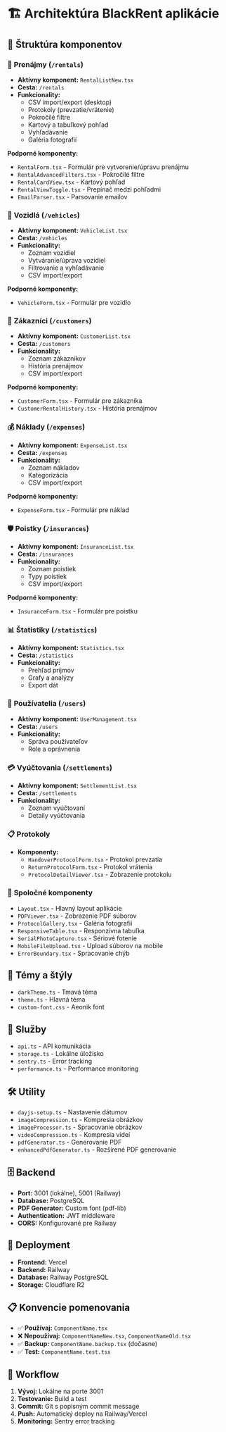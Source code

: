 # 🏗️ Architektúra BlackRent aplikácie

## 📁 Štruktúra komponentov

### 🚗 **Prenájmy** (`/rentals`)
- **Aktívny komponent:** `RentalListNew.tsx`
- **Cesta:** `/rentals`
- **Funkcionality:**
  - CSV import/export (desktop)
  - Protokoly (prevzatie/vrátenie)
  - Pokročilé filtre
  - Kartový a tabuľkový pohľad
  - Vyhľadávanie
  - Galéria fotografií

**Podporné komponenty:**
- `RentalForm.tsx` - Formulár pre vytvorenie/úpravu prenájmu
- `RentalAdvancedFilters.tsx` - Pokročilé filtre
- `RentalCardView.tsx` - Kartový pohľad
- `RentalViewToggle.tsx` - Prepínač medzi pohľadmi
- `EmailParser.tsx` - Parsovanie emailov

### 🚙 **Vozidlá** (`/vehicles`)
- **Aktívny komponent:** `VehicleList.tsx`
- **Cesta:** `/vehicles`
- **Funkcionality:**
  - Zoznam vozidiel
  - Vytváranie/úprava vozidiel
  - Filtrovanie a vyhľadávanie
  - CSV import/export

**Podporné komponenty:**
- `VehicleForm.tsx` - Formulár pre vozidlo

### 👥 **Zákazníci** (`/customers`)
- **Aktívny komponent:** `CustomerList.tsx`
- **Cesta:** `/customers`
- **Funkcionality:**
  - Zoznam zákazníkov
  - História prenájmov
  - CSV import/export

**Podporné komponenty:**
- `CustomerForm.tsx` - Formulár pre zákazníka
- `CustomerRentalHistory.tsx` - História prenájmov

### 💰 **Náklady** (`/expenses`)
- **Aktívny komponent:** `ExpenseList.tsx`
- **Cesta:** `/expenses`
- **Funkcionality:**
  - Zoznam nákladov
  - Kategorizácia
  - CSV import/export

**Podporné komponenty:**
- `ExpenseForm.tsx` - Formulár pre náklad

### 🛡️ **Poistky** (`/insurances`)
- **Aktívny komponent:** `InsuranceList.tsx`
- **Cesta:** `/insurances`
- **Funkcionality:**
  - Zoznam poistiek
  - Typy poistiek
  - CSV import/export

**Podporné komponenty:**
- `InsuranceForm.tsx` - Formulár pre poistku

### 📊 **Štatistiky** (`/statistics`)
- **Aktívny komponent:** `Statistics.tsx`
- **Cesta:** `/statistics`
- **Funkcionality:**
  - Prehľad príjmov
  - Grafy a analýzy
  - Export dát

### 👤 **Používatelia** (`/users`)
- **Aktívny komponent:** `UserManagement.tsx`
- **Cesta:** `/users`
- **Funkcionality:**
  - Správa používateľov
  - Role a oprávnenia

### 💳 **Vyúčtovania** (`/settlements`)
- **Aktívny komponent:** `SettlementList.tsx`
- **Cesta:** `/settlements`
- **Funkcionality:**
  - Zoznam vyúčtovaní
  - Detaily vyúčtovania

### 📋 **Protokoly**
- **Komponenty:**
  - `HandoverProtocolForm.tsx` - Protokol prevzatia
  - `ReturnProtocolForm.tsx` - Protokol vrátenia
  - `ProtocolDetailViewer.tsx` - Zobrazenie protokolu

### 🔧 **Spoločné komponenty**
- `Layout.tsx` - Hlavný layout aplikácie
- `PDFViewer.tsx` - Zobrazenie PDF súborov
- `ProtocolGallery.tsx` - Galéria fotografií
- `ResponsiveTable.tsx` - Responzívna tabuľka
- `SerialPhotoCapture.tsx` - Sériové fotenie
- `MobileFileUpload.tsx` - Upload súborov na mobile
- `ErrorBoundary.tsx` - Spracovanie chýb

## 🎨 **Témy a štýly**
- `darkTheme.ts` - Tmavá téma
- `theme.ts` - Hlavná téma
- `custom-font.css` - Aeonik font

## 🔌 **Služby**
- `api.ts` - API komunikácia
- `storage.ts` - Lokálne úložisko
- `sentry.ts` - Error tracking
- `performance.ts` - Performance monitoring

## 🛠️ **Utility**
- `dayjs-setup.ts` - Nastavenie dátumov
- `imageCompression.ts` - Kompresia obrázkov
- `imageProcessor.ts` - Spracovanie obrázkov
- `videoCompression.ts` - Kompresia videí
- `pdfGenerator.ts` - Generovanie PDF
- `enhancedPdfGenerator.ts` - Rozšírené PDF generovanie

## 🗄️ **Backend**
- **Port:** 3001 (lokálne), 5001 (Railway)
- **Database:** PostgreSQL
- **PDF Generator:** Custom font (pdf-lib)
- **Authentication:** JWT middleware
- **CORS:** Konfigurované pre Railway

## 🚀 **Deployment**
- **Frontend:** Vercel
- **Backend:** Railway
- **Database:** Railway PostgreSQL
- **Storage:** Cloudflare R2

## 📋 **Konvencie pomenovania**
- ✅ **Používaj:** `ComponentName.tsx`
- ❌ **Nepoužívaj:** `ComponentNameNew.tsx`, `ComponentNameOld.tsx`
- ✅ **Backup:** `ComponentName.backup.tsx` (dočasne)
- ✅ **Test:** `ComponentName.test.tsx`

## 🔄 **Workflow**
1. **Vývoj:** Lokálne na porte 3001
2. **Testovanie:** Build a test
3. **Commit:** Git s popisným commit message
4. **Push:** Automatický deploy na Railway/Vercel
5. **Monitoring:** Sentry error tracking 
